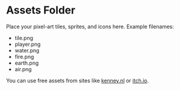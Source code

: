 # Assets Folder

Place your pixel-art tiles, sprites, and icons here. Example filenames:
- tile.png
- player.png
- water.png
- fire.png
- earth.png
- air.png

You can use free assets from sites like [kenney.nl](https://kenney.nl/assets?q=isometric) or [itch.io](https://itch.io/game-assets/tag-isometric).
